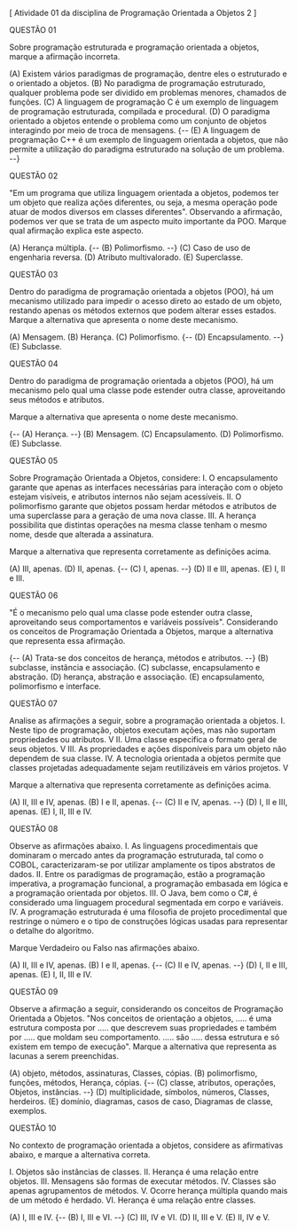 [ Atividade 01 da disciplina de Programação Orientada a Objetos 2 ]

QUESTÃO 01

Sobre programação estruturada e programação orientada a objetos, marque a afirmação incorreta.

(A) Existem vários paradigmas de programação, dentre eles o estruturado e o orientado a objetos. (B) No paradigma de programação estruturado, qualquer problema pode ser dividido em problemas menores, chamados de funções. (C) A linguagem de programação C é um exemplo de linguagem de programação estruturada, compilada e procedural. (D) O paradigma orientado a objetos entende o problema como um conjunto de objetos interagindo por meio de troca de mensagens. {-- (E) A linguagem de programação C++ é um exemplo de linguagem orientada a objetos, que não permite a utilização do paradigma estruturado na solução de um problema. --}

QUESTÃO 02

"Em um programa que utiliza linguagem orientada a objetos, podemos ter um objeto que realiza ações diferentes, ou seja, a mesma operação pode atuar de modos diversos em classes diferentes". Observando a afirmação, podemos ver que se trata de um aspecto muito importante da POO. Marque qual afirmação explica este aspecto.

(A) Herança múltipla. {-- (B) Polimorfismo. --} (C) Caso de uso de engenharia reversa. (D) Atributo multivalorado. (E) Superclasse.

QUESTÃO 03

Dentro do paradigma de programação orientada a objetos (POO), há um mecanismo utilizado para impedir o acesso direto ao estado de um objeto, restando apenas os métodos externos que podem alterar esses estados. Marque a alternativa que apresenta o nome deste mecanismo.

(A) Mensagem. (B) Herança. (C) Polimorfismo. {-- (D) Encapsulamento. --} (E) Subclasse.

QUESTÃO 04

Dentro do paradigma de programação orientada a objetos (POO), há um mecanismo pelo qual uma classe pode estender outra classe, aproveitando seus métodos e atributos.

Marque a alternativa que apresenta o nome deste mecanismo.

{-- (A) Herança. --} (B) Mensagem. (C) Encapsulamento. (D) Polimorfismo. (E) Subclasse.

QUESTÃO 05

Sobre Programação Orientada a Objetos, considere: I. O encapsulamento garante que apenas as interfaces necessárias para interação com o objeto estejam visíveis, e atributos internos não sejam acessíveis. II. O polimorfismo garante que objetos possam herdar métodos e atributos de uma superclasse para a geração de uma nova classe. III. A herança possibilita que distintas operações na mesma classe tenham o mesmo nome, desde que alterada a assinatura.

Marque a alternativa que representa corretamente as definições acima.

(A) III, apenas. (D) II, apenas. {-- (C) I, apenas. --} (D) II e III, apenas. (E) I, II e III.

QUESTÃO 06

"É o mecanismo pelo qual uma classe pode estender outra classe, aproveitando seus comportamentos e variáveis possíveis". Considerando os conceitos de Programação Orientada a Objetos, marque a alternativa que representa essa afirmação.

{-- (A) Trata-se dos conceitos de herança, métodos e atributos. --} (B) subclasse, instância e associação. (C) subclasse, encapsulamento e abstração. (D) herança, abstração e associação. (E) encapsulamento, polimorfismo e interface.

QUESTÃO 07

Analise as afirmações a seguir, sobre a programação orientada a objetos. I. Neste tipo de programação, objetos executam ações, mas não suportam propriedades ou atributos. V II. Uma classe especifica o formato geral de seus objetos. V III. As propriedades e ações disponíveis para um objeto não dependem de sua classe. IV. A tecnologia orientada a objetos permite que classes projetadas adequadamente sejam reutilizáveis em vários projetos. V

Marque a alternativa que representa corretamente as definições acima.

(A) II, III e IV, apenas. (B) I e II, apenas. {-- (C) II e IV, apenas. --} (D) I, II e III, apenas. (E) I, II, III e IV.

QUESTÃO 08

Observe as afirmações abaixo. I. As linguagens procedimentais que dominaram o mercado antes da programação estruturada, tal como o COBOL, caracterizaram-se por utilizar amplamente os tipos abstratos de dados. II. Entre os paradigmas de programação, estão a programação imperativa, a programação funcional, a programação embasada em lógica e a programação orientada por objetos. III. O Java, bem como o C#, é considerado uma linguagem procedural segmentada em corpo e variáveis. IV. A programação estruturada é uma filosofia de projeto procedimental que restringe o número e o tipo de construções lógicas usadas para representar o detalhe do algoritmo.

Marque Verdadeiro ou Falso nas afirmações abaixo.

(A) II, III e IV, apenas. (B) I e II, apenas. {-- (C) II e IV, apenas. --} (D) I, II e III, apenas. (E) I, II, III e IV.

QUESTÃO 09

Observe a afirmação a seguir, considerando os conceitos de Programação Orientada a Objetos. "Nos conceitos de orientação a objetos, ..... é uma estrutura composta por ..... que descrevem suas propriedades e também por ..... que moldam seu comportamento. ..... são ..... dessa estrutura e só existem em tempo de execução". Marque a alternativa que representa as lacunas a serem preenchidas.

(A) objeto, métodos, assinaturas, Classes, cópias. (B) polimorfismo, funções, métodos, Herança, cópias. {-- (C) classe, atributos, operações, Objetos, instâncias. --} (D) multiplicidade, símbolos, números, Classes, herdeiros. (E) domínio, diagramas, casos de caso, Diagramas de classe, exemplos.

QUESTÃO 10

No contexto de programação orientada a objetos, considere as afirmativas abaixo, e marque a alternativa correta.

I. Objetos são instâncias de classes. II. Herança é uma relação entre objetos. III. Mensagens são formas de executar métodos. IV. Classes são apenas agrupamentos de métodos. V. Ocorre herança múltipla quando mais de um método é herdado. VI. Herança é uma relação entre classes.

(A) I, III e IV. {-- (B) I, III e VI. --} (C) III, IV e VI. (D) II, III e V. (E) II, IV e V.
